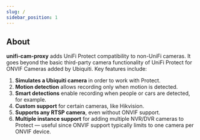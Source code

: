 ```yaml
---
slug: /
sidebar_position: 1
---
```


## About

**unifi-cam-proxy** adds UniFi Protect compatibility to non-UniFi cameras. It goes beyond the basic third-party camera functionality of UniFi Protect for ONVIF Cameras added by Ubiquiti. Key features include:

1. **Simulates a Ubiquiti camera** in order to work with Protect.
2. **Motion detection** allows recording only when motion is detected.
3. **Smart detections** enable recording when people or cars are detected, for example.
4. **Custom support** for certain cameras, like Hikvision.
5. **Supports any RTSP camera**, even without ONVIF support.
6. **Multiple instance support** for adding multiple NVR/DVR cameras to Protect — useful since ONVIF support typically limits to one camera per ONVIF device.

